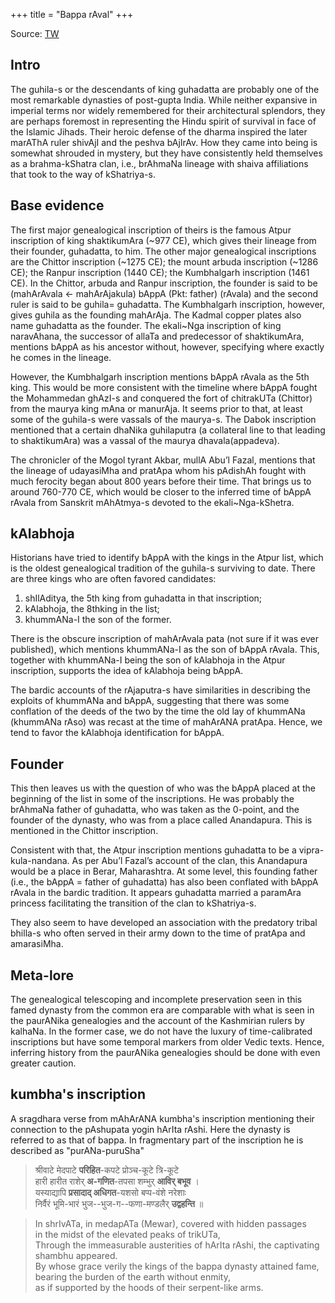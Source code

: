 +++
title = "Bappa rAval"
+++

Source: [TW](https://x.com/blog_supplement/status/1885928611921703228)

## Intro
The guhila-s or the descendants of king guhadatta are probably one of the most remarkable dynasties of post-gupta India. While neither expansive in imperial terms nor widely remembered for their architectural splendors, they are perhaps foremost in representing the Hindu spirit of survival in face of the Islamic Jihads. Their heroic defense of the dharma inspired the later marAThA ruler shivAjI and the peshva bAjIrAv. How they came into being is somewhat shrouded in mystery, but they have consistently held themselves as a brahma-kShatra clan, i.e., brAhmaNa lineage with shaiva affiliations that took to the way of kShatriya-s.

## Base evidence
The first major genealogical inscription of theirs is the famous Atpur inscription of king shaktikumAra (~977 CE), which gives their lineage from their founder, guhadatta, to him. The other major genealogical inscriptions are the Chittor inscription (~1275 CE); the mount arbuda inscription (~1286 CE); the Ranpur inscription (1440 CE); the Kumbhalgarh inscription (1461 CE). In the Chittor, arbuda and Ranpur inscription, the founder is said to be (mahArAvala <- mahArAjakula) bAppA (Pkt: father) (rAvala) and the second ruler is said to be guhila= guhadatta. The Kumbhalgarh inscription, however, gives guhila as the founding mahArAja. The Kadmal copper plates also name guhadatta as the founder. The ekali~Nga inscription of king naravAhana, the successor of allaTa and predecessor of shaktikumAra, mentions bAppA as his ancestor without, however, specifying where exactly he comes in the lineage.

However, the Kumbhalgarh inscription mentions bAppA rAvala as the 5th king. This would be more consistent with the timeline where bAppA fought the Mohammedan ghAzI-s and conquered the fort of chitrakUTa (Chittor) from the maurya king mAna or manurAja. It seems prior to that, at least some of the guhila-s were vassals of the maurya-s. The Dabok inscription mentioned that a certain dhaNika guhilaputra (a collateral line to that leading to shaktikumAra) was a vassal of the maurya dhavala(appadeva). 

The chronicler of the Mogol tyrant Akbar, mullA Abu’l Fazal, mentions that the lineage of udayasiMha and pratApa whom his pAdishAh fought with much ferocity began about 800 years before their time. That brings us to around 760-770 CE, which would be closer to the inferred time of bAppA rAvala from Sanskrit mAhAtmya-s devoted to the ekali~Nga-kShetra. 

## kAlabhoja
Historians have tried to identify bAppA with the kings in the Atpur list, which is the oldest genealogical tradition of the guhila-s surviving to date. There are three kings who are often favored candidates: 

1. shIlAditya, the 5th king from guhadatta in that inscription; 
2. kAlabhoja, the 8thking in the list; 
3. khummANa-I the son of the former. 

There is the obscure inscription of mahArAvala pata (not sure if it was ever published), which mentions khummANa-I as the son of bAppA rAvala. This, together with khummANa-I being the son of kAlabhoja in the Atpur inscription, supports the idea of kAlabhoja being bAppA. 

The bardic accounts of the rAjaputra-s have similarities in describing the exploits of khummANa and bAppA, suggesting that there was some conflation of the deeds of the two by the time the old lay of khummANa (khummANa rAso) was recast at the time of mahArANA pratApa. Hence, we tend to favor the kAlabhoja identification for bAppA.

## Founder
This then leaves us with the question of who was the bAppA placed at the beginning of the list in some of the inscriptions. He was probably the brAhmaNa father of guhadatta, who was taken as the 0-point, and the founder of the dynasty, who was from a place called Anandapura. This is mentioned in the Chittor inscription. 

Consistent with that, the Atpur inscription mentions guhadatta to be a vipra-kula-nandana. As per Abu’l Fazal’s account of the clan, this Anandapura would be a place in Berar, Maharashtra. At some level, this founding father (i.e., the bAppA = father of guhadatta) has also been conflated with bAppA rAvala in the bardic tradition. It appears guhadatta married a paramAra princess facilitating the transition of the clan to kShatriya-s. 

They also seem to have developed an association with the predatory tribal bhilla-s who often served in their army down to the time of pratApa and amarasiMha. 

## Meta-lore
The genealogical telescoping and incomplete preservation seen in this famed dynasty from the common era are comparable with what is seen in the paurANika genealogies and the account of the Kashmirian rulers by kalhaNa. In the former case, we do not have the luxury of time-calibrated inscriptions but have some temporal markers from older Vedic texts. Hence, inferring history from the paurANika genealogies should be done with even greater caution.

## kumbha's inscription
A sragdhara verse from mAhArANA kumbha's inscription mentioning their connection to the pAshupata yogin hArIta rAshi. Here the dynasty is referred to as that of bappa. In fragmentary part of the inscription he is described as "purANa-puruSha"

> श्रीवाटे मेदपाटे **परिहित**-कपटे प्रोञ्च-कूटे त्रि-कूटे  
हारी हारीत राशेर् **अ-गणित**-तपसा शम्भुर् **आविर् बभूव** ।  
यस्याद्यापि **प्रसादाद् अधिगत**-यशसो बप्प-वंशे नरेशाः    
निर्वैरं भूमि-भारं भुज--भुज-ग--फणा-मण्डलैर् **उद्वहन्ति** ॥

> In shrIvATa, in medapATa (Mewar), covered with hidden passages  
in the midst of the elevated peaks of trikUTa,  
Through the immeasurable austerities of hArIta rAshi,
the captivating shambhu appeared.  
By whose grace verily the kings of the bappa dynasty attained fame,  
bearing the burden of the earth without enmity,  
as if supported by the hoods of their serpent-like arms.
